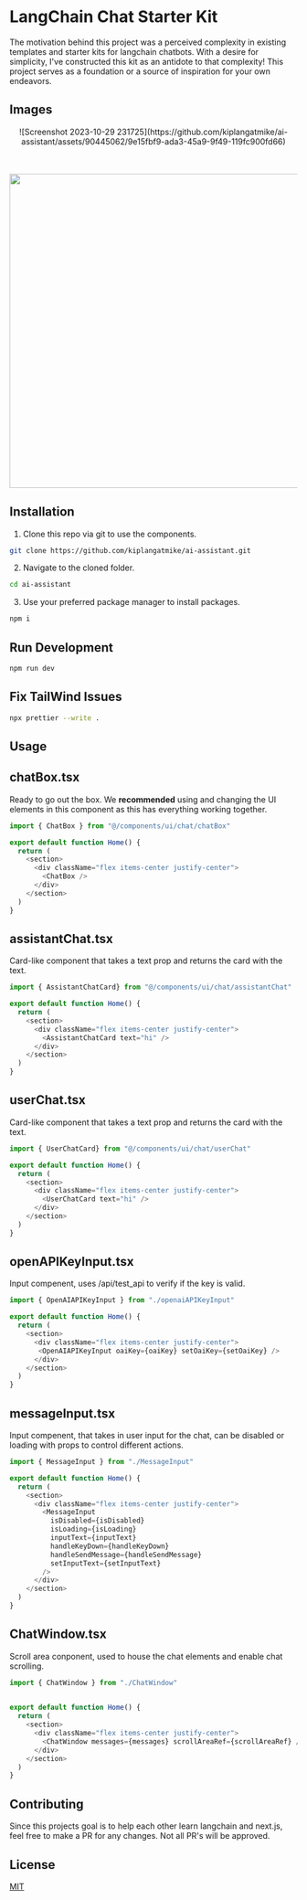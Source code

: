 # LangChain Chat Starter Kit

The motivation behind this project was a perceived complexity in existing templates and starter kits for langchain chatbots. With a desire for simplicity, I've constructed this kit as an antidote to that complexity! This project serves as a foundation or a source of inspiration for your own endeavors.

## Images
<center>
![Screenshot 2023-10-29 231725](https://github.com/kiplangatmike/ai-assistant/assets/90445062/9e15fbf9-ada3-45a9-9f49-119fc900fd66)

<br></br>
<img src="https://" width='550px'>
</center>

## Installation

1. Clone this repo via git to use the components.

```bash
git clone https://github.com/kiplangatmike/ai-assistant.git
```
2. Navigate to the cloned folder.

```bash
cd ai-assistant
```

3. Use your preferred package manager to install packages.

```bash
npm i
```

## Run Development

```bash
npm run dev
```

## Fix TailWind Issues

```bash
npx prettier --write .
```



## Usage

## chatBox.tsx 
Ready to go out the box. We **recommended** using and changing the UI elements in this component as this has everything working together.
```typescript
import { ChatBox } from "@/components/ui/chat/chatBox"

export default function Home() {
  return (
    <section>
      <div className="flex items-center justify-center">
        <ChatBox />
      </div>
    </section>
  )
}
```
## assistantChat.tsx
Card-like component that takes a text prop and returns the card with the text.
```typescript
import { AssistantChatCard} from "@/components/ui/chat/assistantChat"

export default function Home() {
  return (
    <section>
      <div className="flex items-center justify-center">
        <AssistantChatCard text="hi" />
      </div>
    </section>
  )
}
```
## userChat.tsx
Card-like component that takes a text prop and returns the card with the text.
```typescript
import { UserChatCard} from "@/components/ui/chat/userChat"

export default function Home() {
  return (
    <section>
      <div className="flex items-center justify-center">
        <UserChatCard text="hi" />
      </div>
    </section>
  )
}
```

## openAPIKeyInput.tsx
Input compenent, uses /api/test_api to verify if the key is valid.
```typescript
import { OpenAIAPIKeyInput } from "./openaiAPIKeyInput"

export default function Home() {
  return (
    <section>
      <div className="flex items-center justify-center">
       <OpenAIAPIKeyInput oaiKey={oaiKey} setOaiKey={setOaiKey} />
      </div>
    </section>
  )
}
```
## messageInput.tsx
Input compenent, that takes in user input for the chat, can be disabled or loading with props to control different actions.
```typescript
import { MessageInput } from "./MessageInput"

export default function Home() {
  return (
    <section>
      <div className="flex items-center justify-center">
        <MessageInput
          isDisabled={isDisabled}
          isLoading={isLoading}
          inputText={inputText}
          handleKeyDown={handleKeyDown}
          handleSendMessage={handleSendMessage}
          setInputText={setInputText}
        />
      </div>
    </section>
  )
}
```
## ChatWindow.tsx
Scroll area conponent, used to house the chat elements and enable chat scrolling.
```typescript
import { ChatWindow } from "./ChatWindow"
     

export default function Home() {
  return (
    <section>
      <div className="flex items-center justify-center">
        <ChatWindow messages={messages} scrollAreaRef={scrollAreaRef} />
      </div>
    </section>
  )
}
```
## Contributing

Since this projects goal is to help each other learn langchain and next.js, feel free to make a PR for any changes. Not all PR's will be approved.

## License

[MIT](https://choosealicense.com/licenses/mit/) 
